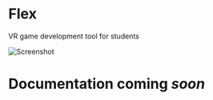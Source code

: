 # Flex
VR game development tool for students

![Screenshot](http://i.imgur.com/Om9oZJm.png)

# Documentation coming *soon*
